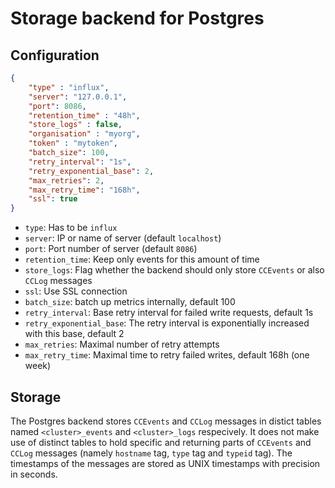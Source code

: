# Storage backend for Postgres

## Configuration

```json
{
    "type" : "influx",
    "server": "127.0.0.1",
    "port": 8086,
    "retention_time" : "48h",
    "store_logs" : false,
    "organisation" : "myorg",
    "token" : "mytoken",
    "batch_size": 100,
    "retry_interval": "1s",
    "retry_exponential_base": 2,
    "max_retries": 2,
    "max_retry_time": "168h",
    "ssl": true
}
```

- `type`: Has to be `influx`
- `server`: IP or name of server (default `localhost`)
- `port`: Port number of server (default `8086`)
- `retention_time`: Keep only events for this amount of time
- `store_logs`: Flag whether the backend should only store `CCEvents` or also `CCLog` messages
- `ssl`: Use SSL connection
- `batch_size`: batch up metrics internally, default 100
- `retry_interval`: Base retry interval for failed write requests, default 1s
- `retry_exponential_base`: The retry interval is exponentially increased with this base, default 2
- `max_retries`: Maximal number of retry attempts
- `max_retry_time`: Maximal time to retry failed writes, default 168h (one week)

## Storage

The Postgres backend stores `CCEvents` and `CCLog` messages in distict tables named `<cluster>_events` and `<cluster>_logs` respecively. It does not make use of distinct tables to hold specific and returning parts of `CCEvents` and `CCLog` messages (namely `hostname` tag, `type` tag and `typeid` tag). The timestamps of the messages are stored as UNIX timestamps with precision in seconds.

